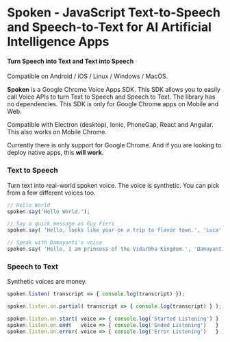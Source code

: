 # Spoken - JavaScript Text-to-Speech and Speech-to-Text for AI Artificial Intelligence Apps

#### Turn Speech into Text and Text into Speech

Compatible on Android / iOS / Linux / Windows / MacOS.

**Spoken** is a Google Chrome Voice Apps SDK.
This SDK allows you to easily call Voice APIs to turn Text to Speech and Speech to Text.
The library has no dependencies.
This SDK is only for Google Chrome apps on Mobile and Web.

Compatible with Electron (desktop), Ionic, PhoneGap, React and Angular.
This also works on Mobile Chrome.

Currently there is only support for Google Chrome.
And if you are looking to deploy native apps, this **will work**.

### Text to Speech

Turn text into real-world spoken voice.
The voice is synthetic.
You can pick from a few different voices too.

```javascript
// Hello World
spoken.say('Hello World.');

// Say a quick message as Guy Fieri
spoken.say( 'Hello, looks like your on a trip to flavor town.', 'Luca' );

// Speak with Damayanti's voice
spoken.say( 'Hello, I am princess of the Vidarbha Kingdom.', 'Damayanti' );
```

### Speech to Text

Synthetic voices are money.


```javascript
spoken.listen( transcript => { console.log(transcript) });
```

```javascript
spoken.listen.on.partial( transcript => { console.log(transcript) } );
```

```javascript
spoken.listen.on.start( voice => { console.log('Started Listening') } );
spoken.listen.on.end(   voice => { console.log('Ended Listening')   } );
spoken.listen.on.error( voice => { console.log('Error Listening')   } );
```
